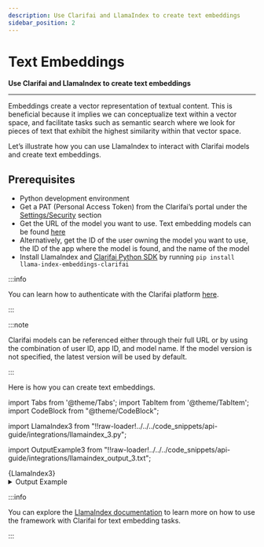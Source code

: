 ```yaml
---
description: Use Clarifai and LlamaIndex to create text embeddings
sidebar_position: 2
---
```


# Text Embeddings

**Use Clarifai and LlamaIndex to create text embeddings**
<hr />

Embeddings create a vector representation of textual content. This is beneficial because it implies we can conceptualize text within a vector space, and facilitate tasks such as semantic search where we look for pieces of text that exhibit the highest similarity within that vector space. 

Let’s illustrate how you can use LlamaIndex to interact with Clarifai models and create text embeddings.

## Prerequisites

- Python development environment
- Get a PAT (Personal Access Token) from the Clarifai’s portal under the [Settings/Security](https://clarifai.com/settings/security) section
- Get the URL of the model you want to use. Text embedding models can be found [here](https://clarifai.com/explore/models?page=1&perPage=24&filterData=%5B%7B%22field%22%3A%22model_type_id%22%2C%22value%22%3A%5B%22text-embedder%22%5D%7D%5D)
- Alternatively, get the ID of the user owning the model you want to use, the ID of the app where the model is found, and the name of the model
- Install LlamaIndex and [Clarifai Python SDK](https://docs.clarifai.com/python-sdk/sdk-overview) by running `pip install llama-index-embeddings-clarifai`

:::info

You can learn how to authenticate with the Clarifai platform [here](https://docs.clarifai.com/clarifai-basics/authentication/personal-access-tokens).

:::

:::note

Clarifai models can be referenced either through their full URL or by using the combination of user ID, app ID, and model name. If the model version is not specified, the latest version will be used by default. 

:::

Here is how you can create text embeddings.

import Tabs from '@theme/Tabs';
import TabItem from '@theme/TabItem';
import CodeBlock from "@theme/CodeBlock";

import LlamaIndex3 from "!!raw-loader!../../../code_snippets/api-guide/integrations/llamaindex_3.py";

import OutputExample3 from "!!raw-loader!../../../code_snippets/api-guide/integrations/llamaindex_output_3.txt";

<Tabs>
<TabItem value="python" label="Python">
    <CodeBlock className="language-python">{LlamaIndex3}</CodeBlock>
</TabItem>

</Tabs>

<details>
  <summary>Output Example</summary>
    <CodeBlock className="language-text">{OutputExample3}</CodeBlock>
</details>

:::info

You can explore the [LlamaIndex documentation](https://docs.llamaindex.ai/en/stable/examples/embeddings/clarifai.html) to learn more on how to use the framework with Clarifai for text embedding tasks.

:::
